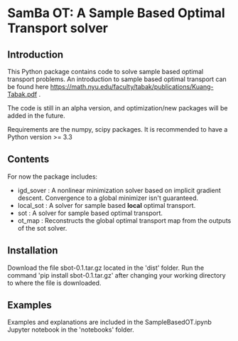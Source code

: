 # SamBa OT: A Sample Based Optimal Transport solver

## Introduction
This Python package contains code to solve sample based optimal transport problems.
An introduction to sample based optimal transport can be found here https://math.nyu.edu/faculty/tabak/publications/Kuang-Tabak.pdf .

The code is still in an alpha version, and optimization/new packages will be added in the future.

Requirements are the numpy, scipy packages. It is recommended to have a Python version >= 3.3

## Contents
For now the package includes:
* igd_sover : A nonlinear minimization solver based on implicit gradient descent. Convergence to a global minimizer isn't guaranteed.
* local_sot : A solver for sample based __local__ optimal transport.
* sot : A solver for sample based optimal transport.
* ot_map : Reconstructs the global optimal transport map from the outputs of the sot solver.

## Installation
Download the file sbot-0.1.tar.gz located in the 'dist' folder. Run the command 'pip install sbot-0.1.tar.gz' after changing your working directory to where the file is downloaded.

## Examples
Examples and explanations are included in the SampleBasedOT.ipynb Jupyter notebook in the 'notebooks' folder.
